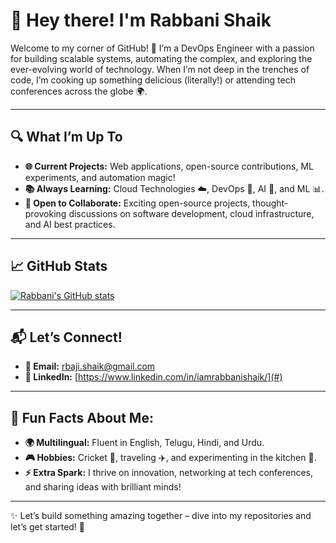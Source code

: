 # 👋 Hey there! I'm Rabbani Shaik  
Welcome to my corner of GitHub! 🚀 I’m a DevOps Engineer with a passion for building scalable systems, automating the complex, and exploring the ever-evolving world of technology. When I’m not deep in the trenches of code, I’m cooking up something delicious (literally!) or attending tech conferences across the globe 🌍. 

---

## 🔍 What I’m Up To  
- **🌐 Current Projects:** Web applications, open-source contributions, ML experiments, and automation magic!  
- **📚 Always Learning:** Cloud Technologies ☁️, DevOps 🔄, AI 🤖, and ML 📊.  
- **🤝 Open to Collaborate:** Exciting open-source projects, thought-provoking discussions on software development, cloud infrastructure, and AI best practices.  


---

## 📈 GitHub Stats
[![Rabbani's GitHub stats](https://github-readme-stats.vercel.app/api?username=rabbani97)](https://github.com/anuraghazra/github-readme-stats)

---

## 📬 Let’s Connect!  
- **📧 Email:** [rbaji.shaik@gmail.com](mailto:rbaji.shaik@gmail.com)  
- **🔗 LinkedIn:** [https://www.linkedin.com/in/iamrabbanishaik/](#)  

---

## 🎉 Fun Facts About Me:  
- **🌍 Multilingual:** Fluent in English, Telugu, Hindi, and Urdu.  
- **🎮 Hobbies:** Cricket 🏏, traveling ✈️, and experimenting in the kitchen 🍳.  
- **⚡ Extra Spark:** I thrive on innovation, networking at tech conferences, and sharing ideas with brilliant minds!  

---

✨ Let’s build something amazing together – dive into my repositories and let’s get started! 🚀
